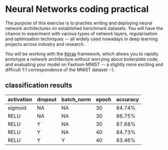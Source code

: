 # Neural Networks coding practical
The purpose of this exercise is to practies writing and deploying neural network architectures on established benchmark datasets. You will have the chance to experiment with various types of network layers, regularisation and optimisation techniques -- all widely used nowadays in deep learning projects across industry and research.

You will be working with the [Keras](https://keras.io/) framework, which allows you to rapidly prototype a network architecture without worrying about boilerplate code, and evaluating your model on Fashion-MNIST -- a slightly more exciting and difficult 1:1 correspondence of the MNIST dataset :-).

## classification results
| activation | dropout | batch_norm | epoch | accuracy |
| --- | --- | --- | --- | --- |
| sigmoid | NA | NA | 30 | 84.74% |
| RELU | NA | NA | 30 | 86.75% |
| RELU | Y | NA | 30 | 87.68% |
| RELU | Y | NA | 40 | 84.73% |
| RELU | Y | Y | 40 | 83.46% |
